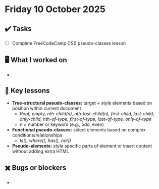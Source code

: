 # Friday 10 October 2025

## ✔️ Tasks

- [ ] Complete FreeCodeCamp CSS pseudo-classes lesson

## 🖥️ What I worked on

- 

## 📓 Key lessons

- **Tree-structural pseudo-classes:** target + style elements based on position within current document
  - _Root, empty, nth-child(n), nth-last-child(n), first-child, last-child, only-child, nth-of-type, first-of-type, last-of-type, only-of-type_
  - n = number or keyword (e.g., odd, even)
- **Functional pseudo-classes:** select elements based on complex conditions/relationships
  - _Is(), where(), has(), not()_
- **Pseudo-elements:** style specific parts of element or insert content without adding extra HTML

## ✖️ Bugs or blockers

- 
